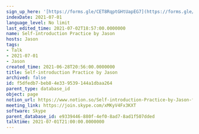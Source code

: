 ```yaml
---
sign_up_here: '[https://forms.gle/CET8RqptGHtUapEG7](https://forms.gle/CET8RqptGHtUapEG7)'
indexDate: 2021-07-01
language_level: No limit
last_edited_time: 2021-07-02T18:57:00.0000000
name: Self-introduction Practice by Jason
hosts: Jason
tags:
- Talk
- 2021-07-01
- Jason
created_time: 2021-06-28T20:56:00.0000000
title: Self-introduction Practice by Jason
archived: false
id: f5dfedb7-beb8-4e33-9539-144a1dbaa264
parent_type: database_id
object: page
notion_url: https://www.notion.so/Self-introduction-Practice-by-Jason-f5dfedb7beb84e339539144a1dbaa264
meeting_link: https://join.skype.com/xMKyV4Fx3KXT
software: Skype
parent_database_id: e9339446-880f-4ef0-8ad7-8ad1f507dded
talktime: 2021-07-01T21:00:00.0000000
---
```







